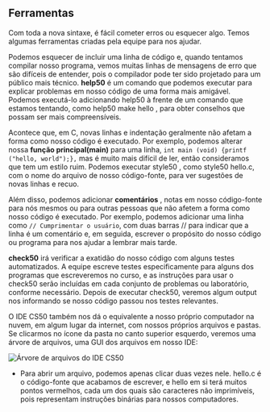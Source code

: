 ## **Ferramentas**

Com toda a nova sintaxe, é fácil cometer erros ou esquecer algo. Temos algumas ferramentas criadas pela equipe para nos ajudar.

Podemos esquecer de incluir uma linha de código e, quando tentamos compilar nosso programa, vemos muitas linhas de mensagens de erro que são difíceis de entender, pois o compilador pode ter sido projetado para um público mais técnico. **help50** é um comando que podemos executar para explicar problemas em nosso código de uma forma mais amigável. Podemos executá-lo adicionando help50 à frente de um comando que estamos tentando, como help50 make hello , para obter conselhos que possam ser mais compreensíveis.

Acontece que, em C, novas linhas e indentação geralmente não afetam a forma como nosso código é executado. Por exemplo, podemos alterar nossa **função principal(main)** para uma linha, `int main (void) {printf ("hello, world");},` mas é muito mais difícil de ler, então consideramos que tem um estilo ruim. Podemos executar style50 , como style50 hello.c, com o nome do arquivo de nosso código-fonte, para ver sugestões de novas linhas e recuo.

Além disso, podemos adicionar **comentários** , notas em nosso código-fonte para nós mesmos ou para outras pessoas que não afetem a forma como nosso código é executado. Por exemplo, podemos adicionar uma linha como `// Cumprimentar o usuário`, com duas barras // para indicar que a linha é um comentário e, em seguida, escrever o propósito do nosso código ou programa para nos ajudar a lembrar mais tarde.

**check50** irá verificar a exatidão do nosso código com alguns testes automatizados. A equipe escreve testes especificamente para alguns dos programas que escreveremos no curso, e as instruções para usar o check50 serão incluídas em cada conjunto de problemas ou laboratório, conforme necessário. Depois de executar check50, veremos algum output nos informando se nosso código passou nos testes relevantes.

O IDE CS50 também nos dá o equivalente a nosso próprio computador na nuvem, em algum lugar da internet, com nossos próprios arquivos e pastas. Se clicarmos no ícone da pasta no canto superior esquerdo, veremos uma árvore de arquivos, uma GUI dos arquivos em nosso IDE:

![Árvore de arquivos do IDE CS50](https://edools-3-production.s3.amazonaws.com/org-6988%2Fschool-7227%2Fb085df9e7be60154f15c034c899eadb7%2Fcs50_ide_file_tree.png)

- Para abrir um arquivo, podemos apenas clicar duas vezes nele. hello.c é o código-fonte que acabamos de escrever, e hello em si terá muitos pontos vermelhos, cada um dos quais são caracteres não imprimíveis, pois representam instruções binárias para nossos computadores.

 
